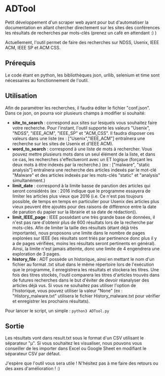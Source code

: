 # ADTool

Petit développement d'un scraper web ayant pour but d'automatiser la documentation en allant chercher directement sur les sites des conférences les résultats de recherches par mots-clés (prenez un café en attendant :) )

Actuellement, l'outil permet de faire des recherches sur NDSS, Usenix, IEEE ACM, IEEE SP et ACM CSS.

## Prérequis

Le code étant en python, les bibliothèques json, urllib, selenium et time sont nécessaires au fonctionnement de l'outil.

## Utilisation

Afin de paramétrer les recherches, il faudra éditer le fichier "conf.json". Dans ce json, on pourra voir plusieurs champs à modifier si souhaité:

* **site_to_search** : correspond aux sites sur lesquels vous souhaitez faire votre recherche. Pour l'instant, l'outil supporte les valeurs "Usenix", "NDSS", "IEEE_ACM", "IEEE_SP" et "ACM_CSS". Il faudra disposer ces valeurs dans une liste (ex : ["Usenix","IEEE_ACM"] entraînera une recherche sur les sites de Usenix et d'IEEE ACM).
* **word_to_search** : correspond à une liste de mots à rechercher. Vous pouvez mettre plusieurs mots dans un seul élément de la liste, et dans ce cas, les recherches s'effectueront avec un ET logique (forçant les deux mots à être indexés par la recherche.) (ex : ["malware", "static analysis"] entraînera une recherche des articles indexés par le mot-clé "Malware" et des articles indexés par les mots-clés "static" et "analysis" simultanément.)
* **limit_date** : correspond à la limite basse de parution des articles qui seront considérés (ex : 2016 indique que le programme essayera de limiter les articles plus vieux que 2016 (i.e. Ce n'est pas toujours possible, de temps en temps en particulier pour Usenix des articles plus vieux peuvent être ajoutés pour des raisons de différence entre la date de parution du papier sur la librairie et sa date de rédaction)).
* **limit_IEEE_page** : IEEE possédant une très grande base de données, il n'est pas rare d'obtenir plus de 600 résultats lors de la recherche par mots-clés. Afin de limiter la taille des résultats (étant déjà très importante), nous proposons une limite dans le nombre de pages explorées sur IEEE (les résultats sont triés par pertinence donc plus il y a de pages vérifiées, moins les résultats seront pertinents en général). Ainsi, la limite n'est jamais atteinte, donc une limite de 4 engendrera une exploration de 3 pages.
* **history_file** : ADT possède un historique, ainsi en mettant le nom d'un fichier au format .txt situé dans le même répertoire lors de l'exécution que le programme, il enregistrera les résultats et stockera les titres. Une fois des titres stockés, l'outil comparera les titres d'articles trouvés dans de futures recherches dans le but d'éviter de devoir réanalyser des articles déjà vus. Si vous ne souhaitez pas utiliser l'option de l'historique, vous pouvez utiliser la valeur "None" (ex : "History_malware.txt" utilisera le fichier History_malware.txt pour vérifier et enregistrer les prochains résultats).

Pour lancer le script, un simple : `python3 ADTool.py`

## Sortie

Les résultats vont dans result.txt sous le format d'un CSV utilisant le séparateur "µ". Si vous souhaitez les visualiser, nous pouvons vous conseiller de les importer dans Excel ou Google Sheet en modifiant le séparateur CSV par défaut.

J'espère que l'outil vous sera utile ! N'hésitez pas à me faire des retours ou des axes d'amélioration ! :)

